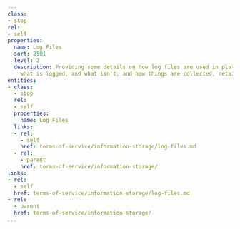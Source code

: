 ```yaml
---
class:
- stop
rel:
- self
properties:
  name: Log Files
  sort: 2501
  level: 2
  description: Providing some details on how log files are used in platform operations,
    what is logged, and what isn't, and how things are collected, retained and shared.
entities:
- class:
  - stop
  rel:
  - self
  properties:
    name: Log Files
  links:
  - rel:
    - self
    href: terms-of-service/information-storage/log-files.md
  - rel:
    - parent
    href: terms-of-service/information-storage/
links:
- rel:
  - self
  href: terms-of-service/information-storage/log-files.md
- rel:
  - parent
  href: terms-of-service/information-storage/
...
```

